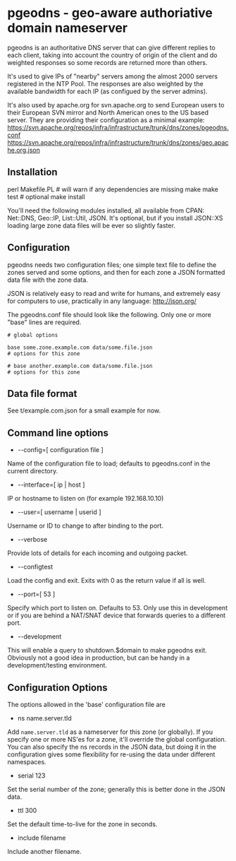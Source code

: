 # pgeodns - geo-aware authoriative domain nameserver

pgeodns is an authoritative DNS server that can give different replies
to each client, taking into account the country of origin of the
client and do weighted responses so some records are returned more
than others.

It's used to give IPs of "nearby" servers among the almost 2000
servers registered in the NTP Pool.  The responses are also weighted
by the available bandwidth for each IP (as configued by the server
admins).

It's also used by apache.org for svn.apache.org to send European users
to their European SVN mirror and North American ones to the US based
server. They are providing their configuration as a minimal example:
https://svn.apache.org/repos/infra/infrastructure/trunk/dns/zones/pgeodns.conf
https://svn.apache.org/repos/infra/infrastructure/trunk/dns/zones/geo.apache.org.json

## Installation

   perl Makefile.PL  # will warn if any dependencies are missing
   make 
   make test         # optional
   make install

You'll need the following modules installed, all available from CPAN:
Net::DNS, Geo::IP, List::Util, JSON.  It's optional, but if you
install JSON::XS loading large zone data files will be ever so
slightly faster.

## Configuration

pgeodns needs two configuration files; one simple text file to define
the zones served and some options, and then for each zone a JSON
formatted data file with the zone data.

JSON is relatively easy to read and write for humans, and extremely
easy for computers to use, practically in any language: http://json.org/

The pgeodns.conf file should look like the following.  Only one or
more "base" lines are required.

    # global options

    base some.zone.example.com data/some.file.json
    # options for this zone

    # base another.example.com data/some.file.json
    # options for this zone

## Data file format

See t/example.com.json for a small example for now.


## Command line options

* --config=[ configuration file ]

Name of the configuration file to load; defaults to pgeodns.conf in
the current directory.

* --interface=[ ip | host ]

IP or hostname to listen on (for example 192.168.10.10)

* --user=[ username | userid ]

Username or ID to change to after binding to the port.

* --verbose

Provide lots of details for each incoming and outgoing packet.

* --configtest

Load the config and exit.  Exits with 0 as the return value if all is
well.

* --port=[ 53 ]

Specify which port to listen on. Defaults to 53. Only use this in
development or if you are behind a NAT/SNAT device that forwards
queries to a different port.

* --development

This will enable a query to shutdown.$domain to make pgeodns
exit. Obviously not a good idea in production, but can be handy in a
development/testing environment.


## Configuration Options

The options allowed in the 'base' configuration file are

* ns name.server.tld

Add `name.server.tld` as a nameserver for this zone (or globally).  If
you specify one or more NS'es for a zone, it'll override the global
configuration.  You can also specify the ns records in the JSON data,
but doing it in the configuration gives some flexibility for re-using
the data under different namespaces.

* serial 123

Set the serial number of the zone; generally this is better done in
the JSON data.

* ttl 300

Set the default time-to-live for the zone in seconds.

* include filename

Include another filename.


